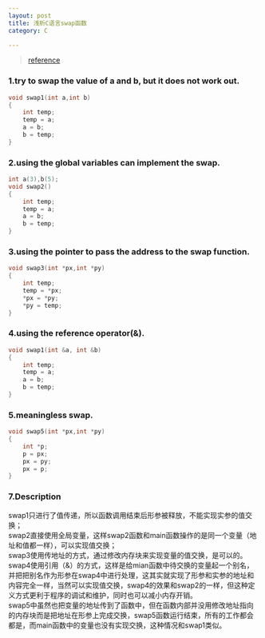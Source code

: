 ```yaml
---
layout: post
title: 浅析C语言swap函数
category: C

---
```


> [reference](http://blog.csdn.net/zhupananhui/article/details/16939035)

### 1.try to swap the value of a and b, but it does not work out. 
```C
void swap1(int a,int b) 
{ 
    int temp; 
    temp = a; 
    a = b; 
    b = temp; 
}
```


### 2.using the global variables can implement the swap.
```C
int a(3),b(5);
void swap2() 
{ 
    int temp; 
    temp = a; 
    a = b; 
    b = temp; 
}
```
### 3.using the pointer to pass the address to the swap function.
```C
void swap3(int *px,int *py) 
{ 
    int temp; 
    temp = *px; 
    *px = *py; 
    *py = temp; 
}
```
### 4.using the reference operator(&). 
```C
void swap1(int &a, int &b) 
{ 
    int temp; 
    temp = a; 
    a = b; 
    b = temp; 
}
```
### 5.meaningless swap. 
```C
void swap5(int *px,int *py) 
{ 
    int *p; 
    p = px; 
    px = py; 
    px = p; 
}
```
### 7.Description
swap1只进行了值传递，所以函数调用结束后形参被释放，不能实现实参的值交换；  
swap2直接使用全局变量，这样swap2函数和main函数操作的是同一个变量（地址和值都一样），可以实现值交换；  
swap3使用传地址的方式，通过修改内存块来实现变量的值交换，是可以的。  
swap4使用引用（&）的方式，这样是给mian函数中待交换的变量起一个别名，并把把别名作为形参在swap4中进行处理，这其实就实现了形参和实参的地址和内容完全一样，当然可以实现值交换，swap4的效果和swap2的一样，但这种定义方式更利于程序的调试和维护，同时也可以减小内存开销。  
swap5中虽然也把变量的地址传到了函数中，但在函数内部并没用修改地址指向的内存块而是把地址在形参上完成交换，swap5函数运行结束，所有的工作都会都是，而main函数中的变量也没有实现交换，这种情况和swap1类似。  